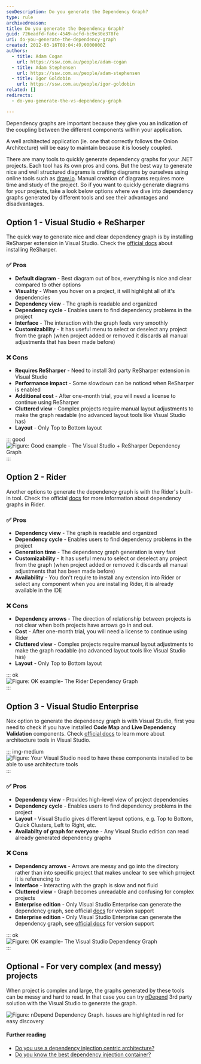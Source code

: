 ```yaml
---
seoDescription: Do you generate the Dependency Graph?
type: rule
archivedreason:
title: Do you generate the Dependency Graph?
guid: 726eadfd-fa6c-4549-acfd-bc9e30e378fe
uri: do-you-generate-the-dependency-graph
created: 2012-03-16T08:04:49.0000000Z
authors:
  - title: Adam Cogan
    url: https://ssw.com.au/people/adam-cogan
  - title: Adam Stephensen
    url: https://ssw.com.au/people/adam-stephensen
  - title: Igor Goldobin
    url: https://ssw.com.au/people/igor-goldobin
related: []
redirects:
  - do-you-generate-the-vs-dependency-graph

---
```


Dependency graphs are important because they give you an indication of the coupling between the different components within your application.

A well architected application (ie. one that correctly follows the Onion Architecture) will be easy to maintain because it is loosely coupled.

<!--endintro-->

There are many tools to quickly generate dependency graphs for your .NET projects. Each tool has its own pros and cons. But the best way to generate nice and well structured diagrams is crafting diagrams by ourselves using online tools such as [draw.io](https://app.diagrams.net/). Manual creation of diagrams requires more time and study of the project. So if you want to quickly generate diagrams for your projects, take a look below options where we dive into dependency graphs generated by different tools and see their advantages and disadvantages.

## Option 1 - Visual Studio + ReSharper

The quick way to generate nice and clear dependency graph is by installing ReSharper extension in Visual Studio.
Check the [official docs](https://www.jetbrains.com/resharper/) about installing ReSharper.

### ✅ Pros

* **Default diagram** - Best diagram out of box, everything is nice and clear compared to other options
* **Visuality** - When you hover on a project, it will highlight all of it's dependencies
* **Dependency view** - The graph is readable and organized
* **Dependency cycle** - Enables users to find dependency problems in the project
* **Interface** - The interaction with the graph feels very smoothly
* **Customizability** - It has useful menu to select or deselect any project from the graph (when project added or removed it discards all manual adjustments that has been made before)

### ❌ Cons

* **Requires ReSharper** - Need to install 3rd party ReSharper extension in Visual Studio
* **Performance impact** - Some slowdown can be noticed when ReSharper is enabled
* **Additional cost** - After one-month trial, you will need a license to continue using ReSharper
* **Cluttered view** - Complex projects require manual layout adjustments to make the graph readable (no advanced layout tools like Visual Studio has)
* **Layout** - Only Top to Bottom layout

::: good  
![Figure: Good example - The Visual Studio + ReSharper Dependency Graph](sugarlearning-dependency-graph-by-vs-and-resharper.png)  
:::

## Option 2 - Rider

Another options to generate the dependency graph is with the Rider's built-in tool. Check the official [docs](https://www.jetbrains.com/help/rider/Architecture__Project_Dependencies_Exploration.html) for more information about dependency graphs in Rider.

### ✅ Pros

* **Dependency view** - The graph is readable and organized
* **Dependency cycle** - Enables users to find dependency problems in the project
* **Generation time** - The dependency graph generation is very fast
* **Customizability** - It has useful menu to select or deselect any project from the graph (when project added or removed it discards all manual adjustments that has been made before)
* **Availability** - You don't require to install any extension into Rider or select any component when you are installing Rider, it is already available in the IDE

### ❌ Cons

* **Dependency arrows** - The direction of relationship between projects is not clear when both projects have arrows go in and out.
* **Cost** - After one-month trial, you will need a license to continue using Rider
* **Cluttered view** - Complex projects require manual layout adjustments to make the graph readable (no advanced layout tools like Visual Studio has)
* **Layout** - Only Top to Bottom layout

::: ok  
![Figure: OK example- The Rider Dependency Graph](sugarlearning-dependency-graph-by-rider.png)  
:::

## Option 3 - Visual Studio Enterprise

Nex option to generate the dependency graph is with Visual Studio, first you need to check if you have installed **Code Map** and **Live Dependency Validation** components. Check [official docs](https://learn.microsoft.com/en-us/visualstudio/modeling/install-architecture-tools?view=vs-2022) to learn more about architecture tools in Visual Studio.

::: img-medium
![Figure: Your Visual Studio need to have these components installed to be able to use architecture tools](vs-installer-with-graph-feature.png)
:::

### ✅ Pros

* **Dependency view** - Provides high-level view of project dependencies
* **Dependency cycle** - Enables users to find dependency problems in the project
* **Layout** - Visual Studio gives different layout options, e.g. Top to Bottom, Quick Clusters, Left to Right, etc.
* **Availabilty of graph for everyone** - Any Visual Studio edition can read already generated dependency graphs

### ❌ Cons

* **Dependency arrows** - Arrows are messy and go into the directory rather than into specific project that makes unclear to see which prroject it is referencing to
* **Interface** - Interacting with the graph is slow and not fluid
* **Cluttered view** - Graph becomes unreadable and confusing for complex projects
* **Enterprise edition** - Only Visual Studio Enterprise can generate the dependency graph, see official [docs](https://learn.microsoft.com/en-us/visualstudio/modeling/analyze-and-model-your-architecture?view=vs-2022#VersionSupport) for version support
* **Enterprise edition** - Only Visual Studio Enterprise can generate the dependency graph, see [official docs](https://learn.microsoft.com/en-us/visualstudio/modeling/analyze-and-model-your-architecture?view=vs-2022#VersionSupport) for version support

::: ok  
![Figure: OK example- The Visual Studio Dependency Graph](sugarlearning-dependency-graph-by-visual-studio.png)  
:::

## Optional - For very complex (and messy) projects

When project is complex and large, the graphs generated by these tools can be messy and hard to read. In that case you can try [nDepend](http://www.ndepend.com/) 3rd party solution with the Visual Studio to generate the graph.

![Figure: nDepend Dependency Graph. Issues are highlighted in red for easy discovery](nDepend-dependency-graph.png)

#### Further reading

* [Do you use a dependency injection centric architecture?](/do-you-use-a-dependency-injection-centric-architecture)
* [Do you know the best dependency injection container?](/the-best-dependency-injection-container)
